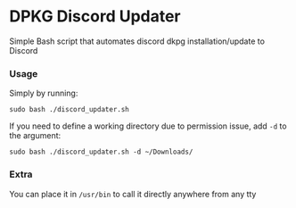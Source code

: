 # DPKG Discord Updater
Simple Bash script that automates discord dkpg installation/update to Discord

### Usage
Simply by running:
```
sudo bash ./discord_updater.sh
```

If you need to define a working directory due to permission issue, add `-d` to the argument:
```
sudo bash ./discord_updater.sh -d ~/Downloads/
```

### Extra
You can place it in `/usr/bin` to call it directly anywhere from any tty
